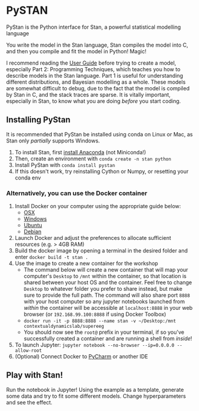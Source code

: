 # PySTAN

PyStan is the Python interface for Stan, a powerful statistical modelling language

You write the model in the Stan language, Stan compiles the model into C, and then you compile and fit the model in Python! Magic!

I recommend reading the [User Guide](https://mc-stan.org/docs/2_19/stan-users-guide/index.html) before trying to create a model, especially Part 2: Programming Techniques, which teaches you how to describe models in the Stan language. Part 1 is useful for understanding different distributions, and Bayesian modelling as a whole.
These models are somewhat difficult to debug, due to the fact that the model is compiled by Stan in C, and the stack traces are sparse. It is vitally important, especially in Stan, to know what you are doing *before* you start coding.

## Installing PyStan
It is recommended that PyStan be installed using conda on Linux or Mac, as Stan only *partially* supports Windows.

1. To install Stan, first [install Anaconda](https://conda.io/projects/conda/en/latest/user-guide/install/index.html) (not Miniconda!)
2. Then, create an environment with `conda create -n stan python`
3. Install PyStan with `conda install pystan`
4. If this doesn't work, try reinstalling Cython or Numpy, or resetting your conda env

### Alternatively, you can use the Docker container

1. Install Docker on your computer using the appropriate guide below:
    - [OSX](https://docs.docker.com/docker-for-mac/install/#download-docker-for-mac)
    - [Windows](https://docs.docker.com/docker-for-windows/install/)
    - [Ubuntu](https://docs.docker.com/engine/installation/linux/docker-ce/ubuntu/)
    - [Debian](https://docs.docker.com/engine/installation/linux/docker-ce/debian/)
2. Launch Docker and adjust the preferences to allocate sufficient resources (e.g. > 4GB RAM)
3. Build the docker image by opening a terminal in the desired folder and enter `docker build -t stan .`  
4. Use the image to create a new container for the workshop
    - The command below will create a new container that will map your computer's `Desktop` to `/mnt` within the container, so that location is shared between your host OS and the container. Feel free to change `Desktop` to whatever folder you prefer to share instead, but make sure to provide the full path. The command will also share port `8888` with your host computer so any jupyter notebooks launched from *within* the container will be accessible at `localhost:8888` in your web browser (or `192.168.99.100:8888` if using Docker Toolbox)
    - `docker run -it -p 8888:8888 --name stan -v ~/Desktop:/mnt contextualdynamicslab/supereeg `
    - You should now see the `root@` prefix in your terminal, if so you've successfully created a container and are running a shell from *inside*!
5. To launch Jupyter: `jupyter notebook --no-browser --ip=0.0.0.0 --allow-root`
6. (Optional) Connect Docker to [PyCharm](https://www.jetbrains.com/help/pycharm/using-docker-as-a-remote-interpreter.html) or another IDE


## Play with Stan!

Run the notebook in Jupyter! Using the example as a template, generate some data and try to fit some different models.
Change hyperparameters and see the effect.
